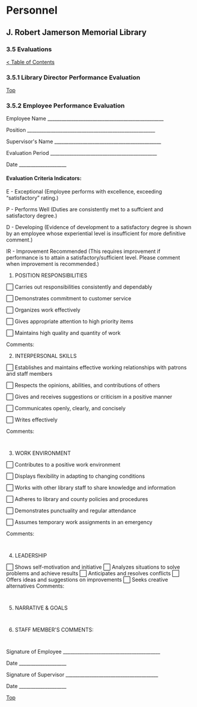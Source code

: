 [0]: ../README.md
[3.5]: evaluations.md

# Personnel
## J. Robert Jamerson Memorial Library
### 3.5 Evaluations
[< Table of Contents][0]

### 3.5.1 Library Director Performance Evaluation

[Top][3.5]

### 3.5.2 Employee Performance Evaluation

Employee Name _________________________________________________

Position ______________________________________________________

Supervisor's Name _____________________________________________

Evaluation Period _____________________________________________ 

Date ____________________
	
#### Evaluation Criteria Indicators:
E - Exceptional (Employee performs with excellence, exceeding “satisfactory” rating.)

P - Performs Well (Duties are consistently met to a suffcient and satisfactory degree.)

D - Developing (Evidence of development to a satisfactory degree is shown by an employee whose experiential level is insufficient for more definitive comment.)

IR - Improvement Recommended (This requires improvement if performance is to attain a satisfactory/sufficient level. Please comment when improvement is recommended.)

1. POSITION RESPONSIBILITIES

⬜ Carries out responsibilities consistently and dependably

⬜ Demonstrates commitment to customer service

⬜ Organizes work effectively

⬜ Gives appropriate attention to high priority items

⬜ Maintains high quality and quantity of work

Comments:






2. INTERPERSONAL SKILLS

⬜ Establishes and maintains effective working relationships with patrons and staff members

⬜ Respects the opinions, abilities, and contributions of others

⬜ Gives and receives suggestions or criticism in a positive manner

⬜ Communicates openly, clearly, and concisely

⬜ Writes effectively

Comments:
```


```
3. WORK ENVIRONMENT

⬜ Contributes to a positive work environment

⬜ Displays flexibility in adapting to changing conditions

⬜ Works with other library staff to share knowledge and information

⬜ Adheres to library and county policies and procedures

⬜ Demonstrates punctuality and regular attendance

⬜ Assumes temporary work assignments in an emergency

Comments:
```


```
4. LEADERSHIP

⬜ Shows self-motivation and initiative
⬜ Analyzes situations to solve problems and achieve results
⬜ Anticipates and resolves conflicts
⬜ Offers ideas and suggestions on improvements
⬜ Seeks creative alternatives
Comments:
```


```
5. NARRATIVE & GOALS
```


```
6. STAFF MEMBER'S COMMENTS:
```


```
Signature of Employee _________________________________________

Date ____________________

Signature of Supervisor _______________________________________

Date ____________________


[Top][3.5]
